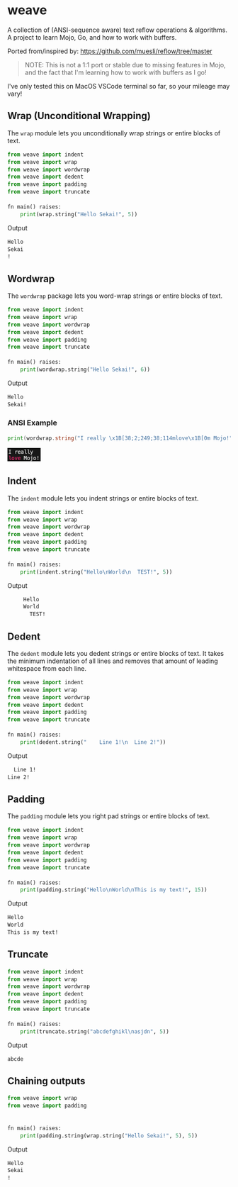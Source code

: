 # weave
A collection of (ANSI-sequence aware) text reflow operations &amp; algorithms. A project to learn Mojo, Go, and how to work with buffers.

Ported from/inspired by: https://github.com/muesli/reflow/tree/master

> NOTE: This is not a 1:1 port or stable due to missing features in Mojo, and the fact that I'm learning how to work with buffers as I go!

I've only tested this on MacOS VSCode terminal so far, so your mileage may vary!

## Wrap (Unconditional Wrapping)
The `wrap` module lets you unconditionally wrap strings or entire blocks of text.

```python
from weave import indent
from weave import wrap
from weave import wordwrap
from weave import dedent
from weave import padding
from weave import truncate

fn main() raises:
    print(wrap.string("Hello Sekai!", 5))
```

Output
```txt
Hello
Sekai
!
```

## Wordwrap
The `wordwrap` package lets you word-wrap strings or entire blocks of text.

```python
from weave import indent
from weave import wrap
from weave import wordwrap
from weave import dedent
from weave import padding
from weave import truncate

fn main() raises:
    print(wordwrap.string("Hello Sekai!", 6))
```

Output
```txt
Hello
Sekai!
```

### ANSI Example

```go
print(wordwrap.string("I really \x1B[38;2;249;38;114mlove\x1B[0m Mojo!", 10))
```

![ANSI Example Output](https://github.com/thatstoasty/weave/blob/main/weave.png)


## Indent
The `indent` module lets you indent strings or entire blocks of text.

```python
from weave import indent
from weave import wrap
from weave import wordwrap
from weave import dedent
from weave import padding
from weave import truncate

fn main() raises:
    print(indent.string("Hello\nWorld\n  TEST!", 5))
```

Output
```txt
     Hello
     World
       TEST!
```

## Dedent
The `dedent` module lets you dedent strings or entire blocks of text. 
It takes the minimum indentation of all lines and removes that amount of leading whitespace from each line.

```python
from weave import indent
from weave import wrap
from weave import wordwrap
from weave import dedent
from weave import padding
from weave import truncate

fn main() raises:
    print(dedent.string("    Line 1!\n  Line 2!"))
```

Output
```txt
  Line 1!
Line 2!
```

## Padding
The `padding` module lets you right pad strings or entire blocks of text.

```python
from weave import indent
from weave import wrap
from weave import wordwrap
from weave import dedent
from weave import padding
from weave import truncate

fn main() raises:
    print(padding.string("Hello\nWorld\nThis is my text!", 15))
```

Output
```txt
Hello
World
This is my text!
```

## Truncate
```python
from weave import indent
from weave import wrap
from weave import wordwrap
from weave import dedent
from weave import padding
from weave import truncate

fn main() raises:
    print(truncate.string("abcdefghikl\nasjdn", 5))
```

Output
```txt
abcde
```

## Chaining outputs
```python
from weave import wrap
from weave import padding


fn main() raises:
    print(padding.string(wrap.string("Hello Sekai!", 5), 5))
```

Output
```txt
Hello
Sekai
!   
```